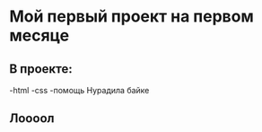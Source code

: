 # Мой первый проект на первом месяце 
## В проекте:
  -html
  -css
  -помощь Нурадила байке
## Лоооол